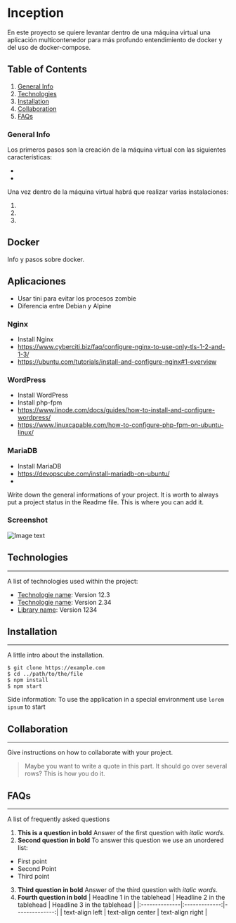  # Inception
 En este proyecto se quiere levantar dentro de una máquina virtual una aplicación multicontenedor para más profundo entendimiento de docker y del uso de docker-compose.

## Table of Contents
1. [General Info](#general-info)
2. [Technologies](#technologies)
3. [Installation](#installation)
4. [Collaboration](#collaboration)
5. [FAQs](#faqs)

### General Info
Los primeros pasos son la creación de la máquina virtual con las siguientes características:

-
-

Una vez dentro de la máquina virtual habrá que realizar varias instalaciones:

1.
2.
3.

## Docker
Info y pasos sobre docker.

## Aplicaciones

 - Usar tini para evitar los procesos zombie
 - Diferencia entre Debian y Alpine
 ### Nginx
 - Install Nginx
 - https://www.cyberciti.biz/faq/configure-nginx-to-use-only-tls-1-2-and-1-3/
 - https://ubuntu.com/tutorials/install-and-configure-nginx#1-overview
### WordPress
- Install WordPress
- Install php-fpm
- https://www.linode.com/docs/guides/how-to-install-and-configure-wordpress/
- https://www.linuxcapable.com/how-to-configure-php-fpm-on-ubuntu-linux/
### MariaDB
- Install MariaDB
- https://devopscube.com/install-mariadb-on-ubuntu/
- 



Write down the general informations of your project. It is worth to always put a project status in the Readme file. This is where you can add it. 
### Screenshot
![Image text](https://www.united-internet.de/fileadmin/user_upload/Brands/Downloads/Logo_IONOS_by.jpg)
## Technologies
***
A list of technologies used within the project:
* [Technologie name](https://example.com): Version 12.3 
* [Technologie name](https://example.com): Version 2.34
* [Library name](https://example.com): Version 1234
## Installation
***
A little intro about the installation. 
```
$ git clone https://example.com
$ cd ../path/to/the/file
$ npm install
$ npm start 
```
Side information: To use the application in a special environment use ```lorem ipsum``` to start
## Collaboration
***
Give instructions on how to collaborate with your project.
> Maybe you want to write a quote in this part. 
> It should go over several rows?
> This is how you do it.
## FAQs
***
A list of frequently asked questions
1. **This is a question in bold**
Answer of the first question with _italic words_. 
2. __Second question in bold__ 
To answer this question we use an unordered list:
* First point
* Second Point
* Third point
3. **Third question in bold**
Answer of the third question with *italic words*.
4. **Fourth question in bold**
| Headline 1 in the tablehead | Headline 2 in the tablehead | Headline 3 in the tablehead |
|:--------------|:-------------:|--------------:|
| text-align left | text-align center | text-align right |
